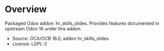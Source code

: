 # Overview

Packaged Odoo addon: hr_skills_slides. Provides features documented in upstream Odoo 16 under this addon.

- Source: OCA/OCB 16.0, addon hr_skills_slides
- License: LGPL-3
